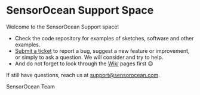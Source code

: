 # SensorOcean Support Space

Welcome to the SensorOcean Support space!

* Check the code repository for examples of sketches, software and other examples.
* [Submit a ticket](https://github.com/sensorocean/support/issues) to report a bug, suggest a new feature or improvement, or simply to ask a question. We will consider and try to help.
* And do not forget to look through the [Wiki](https://github.com/sensorocean/support/wiki) pages first 😉 

If still have questions, reach us at [support@sensorocean.com](mailto:support@sensorocean.com).

SensorOcean Team 
